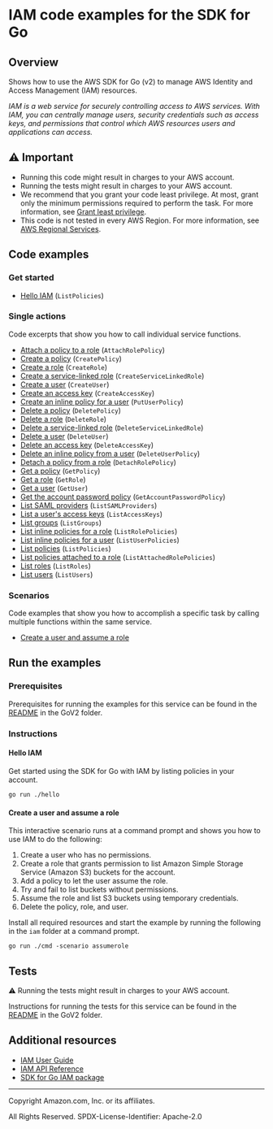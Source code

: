 # IAM code examples for the SDK for Go

## Overview

Shows how to use the AWS SDK for Go (v2) to manage AWS Identity and Access
Management (IAM) resources.

*IAM is a web service for securely controlling access to AWS services. With IAM, you
can centrally manage users, security credentials such as access keys, and permissions
that control which AWS resources users and applications can access.*

## ⚠️ Important

* Running this code might result in charges to your AWS account. 
* Running the tests might result in charges to your AWS account.
* We recommend that you grant your code least privilege. At most, grant only the minimum permissions required to perform the task. For more information, see [Grant least privilege](https://docs.aws.amazon.com/IAM/latest/UserGuide/best-practices.html#grant-least-privilege). 
* This code is not tested in every AWS Region. For more information, see [AWS Regional Services](https://aws.amazon.com/about-aws/global-infrastructure/regional-product-services).

## Code examples

### Get started

* [Hello IAM](hello/hello.go)
  (`ListPolicies`)

### Single actions

Code excerpts that show you how to call individual service functions.

* [Attach a policy to a role](actions/policies.go)
  (`AttachRolePolicy`)
* [Create a policy](actions/policies.go)
  (`CreatePolicy`)
* [Create a role](actions/roles.go)
  (`CreateRole`)
* [Create a service-linked role](actions/roles.go)
  (`CreateServiceLinkedRole`)
* [Create a user](actions/users.go)
  (`CreateUser`)
* [Create an access key](actions/users.go)
  (`CreateAccessKey`)
* [Create an inline policy for a user](actions/users.go)
  (`PutUserPolicy`)
* [Delete a policy](actions/policies.go)
  (`DeletePolicy`)
* [Delete a role](actions/roles.go)
  (`DeleteRole`)
* [Delete a service-linked role](actions/roles.go)
  (`DeleteServiceLinkedRole`)
* [Delete a user](actions/users.go)
  (`DeleteUser`)
* [Delete an access key](actions/users.go)
  (`DeleteAccessKey`)
* [Delete an inline policy from a user](actions/users.go)
  (`DeleteUserPolicy`)
* [Detach a policy from a role](actions/roles.go)
  (`DetachRolePolicy`)
* [Get a policy](actions/policies.go)
  (`GetPolicy`)
* [Get a role](actions/roles.go)
  (`GetRole`)
* [Get a user](actions/users.go)
  (`GetUser`)
* [Get the account password policy](actions/account.go)
  (`GetAccountPasswordPolicy`)
* [List SAML providers](actions/account.go)
  (`ListSAMLProviders`)
* [List a user's access keys](actions/users.go)
  (`ListAccessKeys`)
* [List groups](actions/groups.go)
  (`ListGroups`)
* [List inline policies for a role](actions/roles.go)
  (`ListRolePolicies`)
* [List inline policies for a user](actions/users.go)
  (`ListUserPolicies`)
* [List policies](actions/policies.go)
  (`ListPolicies`)
* [List policies attached to a role](actions/roles.go)
  (`ListAttachedRolePolicies`)
* [List roles](actions/roles.go)
  (`ListRoles`)
* [List users](actions/users.go)
  (`ListUsers`)

### Scenarios

Code examples that show you how to accomplish a specific task by calling
multiple functions within the same service.

* [Create a user and assume a role](scenarios/scenario_assume_role.go)

## Run the examples

### Prerequisites

Prerequisites for running the examples for this service can be found in the
[README](../README.md#Prerequisites) in the GoV2 folder.

### Instructions

#### Hello IAM

Get started using the SDK for Go with IAM by listing policies in your account.

```
go run ./hello
```

#### Create a user and assume a role

This interactive scenario runs at a command prompt and shows you how to use IAM
to do the following:

1. Create a user who has no permissions.
2. Create a role that grants permission to list Amazon Simple Storage Service (Amazon S3)
   buckets for the account.
3. Add a policy to let the user assume the role.
4. Try and fail to list buckets without permissions.
5. Assume the role and list S3 buckets using temporary credentials.
6. Delete the policy, role, and user.

Install all required resources and start the example by running the following in the
`iam` folder at a command prompt.

```
go run ./cmd -scenario assumerole
```

## Tests

⚠️ Running the tests might result in charges to your AWS account.

Instructions for running the tests for this service can be found in the
[README](../README.md#Tests) in the GoV2 folder.

## Additional resources
* [IAM User Guide](https://docs.aws.amazon.com/IAM/latest/UserGuide/introduction.html)
* [IAM API Reference](https://docs.aws.amazon.com/IAM/latest/APIReference/welcome.html)
* [SDK for Go IAM package](https://pkg.go.dev/github.com/aws/aws-sdk-go-v2/service/iam) 

---

Copyright Amazon.com, Inc. or its affiliates.

All Rights Reserved. SPDX-License-Identifier: Apache-2.0
